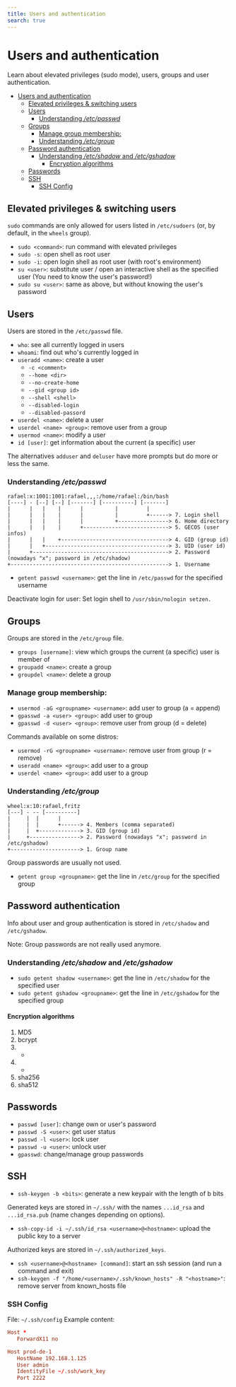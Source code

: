 ```yaml
---
title: Users and authentication
search: true
---
```


# Users and authentication

Learn about elevated privileges (sudo mode), users, groups and user authentication.

<!-- TOC -->
* [Users and authentication](#users-and-authentication)
  * [Elevated privileges & switching users](#elevated-privileges--switching-users)
  * [Users](#users)
    * [Understanding _/etc/passwd_](#understanding-_etcpasswd_)
  * [Groups](#groups)
    * [Manage group membership:](#manage-group-membership)
    * [Understanding _/etc/group_](#understanding-_etcgroup_)
  * [Password authentication](#password-authentication)
    * [Understanding _/etc/shadow_ and _/etc/gshadow_](#understanding-_etcshadow_-and-_etcgshadow_)
      * [Encryption algorithms](#encryption-algorithms)
  * [Passwords](#passwords)
  * [SSH](#ssh)
    * [SSH Config](#ssh-config)
<!-- TOC -->

## Elevated privileges & switching users

`sudo` commands are only allowed for users listed in `/etc/sudoers` (or, by default, in the `wheels` group).

- `sudo <command>`: run command with elevated privileges
- `sudo -s`: open shell as root user
- `sudo -i`: open login shell as root user (with root's environment)
- `su <user>`: substitute user / open an interactive shell as the specified user (You need to know the user's password!)
- `sudo su <user>`: same as above, but without knowing the user's password

## Users

Users are stored in the `/etc/passwd` file.

- `who`: see all currently logged in users
- `whoami`: find out who's currently logged in
- `useradd <name>`: create a user
  - `-c <comment>`
  - `--home <dir>`
  - `--no-create-home`
  - `--gid <group id>`
  - `--shell <shell>`
  - `--disabled-login`
  - `--disabled-passord`
- `userdel <name>`: delete a user
- `userdel <name> <group>`: remove user from a group
- `usermod <name>`: modify a user
- `id [user]`: get information about the current (a specific) user

The alternatives `adduser` and `deluser` have more prompts but do more or less the same.

### Understanding _/etc/passwd_

```
rafael:x:1001:1001:rafael,,,:/home/rafael:/bin/bash
[----] - [--] [--] [-------] [----------] [-------]
|      |   |    |      |          |         |
|      |   |    |      |          |         +------> 7. Login shell
|      |   |    |      |          +----------------> 6. Home directory
|      |   |    |      +---------------------------> 5. GECOS (user infos)
|      |   |    +----------------------------------> 4. GID (group id)
|      |   +---------------------------------------> 3. UID (user id)
|      +-------------------------------------------> 2. Password (nowadays "x"; password in /etc/shadow)
+--------------------------------------------------> 1. Username
```

- `getent passwd <username>`: get the line in `/etc/passwd` for the specified username

Deactivate login for user: Set login shell to `/usr/sbin/nologin setzen.`

## Groups

Groups are stored in the `/etc/group` file.

- `groups [username]`: view which groups the current (a specific) user is member of
- `groupadd <name>`: create a group
- `groupdel <name>`: delete a group

### Manage group membership:

- `usermod -aG <groupname> <username>`: add user to group (a = append)
- `gpasswd -a <user> <group>`: add user to group
- `gpasswd -d <user> <group>`: remove user from group (d = delete)

Commands available on some distros:
- `usermod -rG <groupname> <username>`: remove user from group (r = remove)
- `useradd <name> <group>`: add user to a group
- `userdel <name> <group>`: add user to a group

### Understanding _/etc/group_

```
wheel:x:10:rafael,fritz
[---] - -- [----------]
|     |  |      |
|     |  |      +------> 4. Members (comma separated)
|     |  +-------------> 3. GID (group id)
|     +----------------> 2. Password (nowadays "x"; password in /etc/gshadow)
+----------------------> 1. Group name
```

Group passwords are usually not used.

- `getent group <groupname>`: get the line in `/etc/group` for the specified group

## Password authentication

Info about user and group authentication is stored in `/etc/shadow` and `/etc/gshadow`.

Note: Group passwords are not really used anymore.

### Understanding _/etc/shadow_ and _/etc/gshadow_

- `sudo getent shadow <username>`: get the line in `/etc/shadow` for the specified user
- `sudo getent gshadow <groupname>`: get the line in `/etc/gshadow` for the specified group

#### Encryption algorithms

1. MD5
2. bcrypt
3. -
4. -
5. sha256
6. sha512

## Passwords

- `passwd [user]`: change own or user's password
- `passwd -S <user>`: get user status
- `passwd -l <user>`: lock user
- `passwd -u <user>`: unlock user
- `gpasswd`: change/manage group passwords

## SSH

- `ssh-keygen -b <bits>`: generate a new keypair with the length of b bits

Generated keys are stored in `~/.ssh/` with the names `...id_rsa` and `...id_rsa.pub` (name changes depending on options).

- `ssh-copy-id -i ~/.ssh/id_rsa <username>@<hostname>`: upload the public key to a server

Authorized keys are stored in `~/.ssh/authorized_keys`.

- `ssh <username>@<hostname> [command]`: start an ssh session (and run a command and exit)
- `ssh-keygen -f "/home/<username>/.ssh/known_hosts" -R "<hostname>"`: remove server from known_hosts file

### SSH Config

File: `~/.ssh/config`
Example content:

```conf
Host *
   ForwardX11 no

Host prod-de-1
   HostName 192.168.1.125
   User admin
   IdentityFile ~/.ssh/work_key
   Port 2222
```

